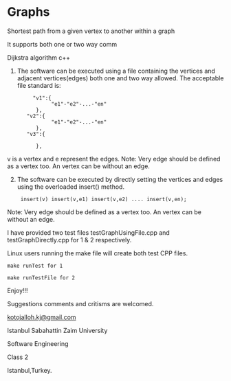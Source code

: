 # Graphs
Shortest path from a given vertex to another within a graph

It supports both one or two way comm

Dijkstra algorithm c++

1. The software can be executed using a file containing the vertices and  adjacent vertices(edges) both one and two way allowed.
  The acceptable file standard is:
	
            "v1":{
                  "e1"-"e2"-...-"en"
             }, 
	      "v2":{
                  "e1"-"e2"-...-"en"
             }, 
	      "v3":{
                  
             },
						 
 v is a vertex and e represent the edges.
  Note: Very edge should be defined as a vertex too. An vertex can be without an edge.

2. The software can be executed by directly setting the vertices and edges using the overloaded insert() method.

  		insert(v) insert(v,e1) insert(v,e2) .... insert(v,en);
	
  
  Note: Very edge should be defined as a vertex too. An vertex can be without an edge.

I have provided two test files testGraphUsingFile.cpp and testGraphDirectly.cpp for 1 & 2 respectively.

Linux users running the make file will create both test CPP files.

	make runTest for 1
	
	make runTestFile for 2
	
Enjoy!!!

Suggestions comments and critisms are welcomed.

kotojalloh.kj@gmail.com

Istanbul Sabahattin Zaim University

Software Engineering

Class 2

Istanbul,Turkey.

